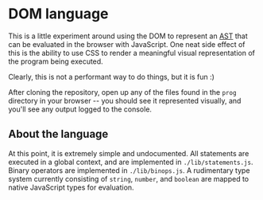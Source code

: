 # DOM language

This is a little experiment around using the DOM to represent an [AST](https://en.wikipedia.org/wiki/Abstract_syntax_tree) that can be evaluated in the browser with JavaScript. One neat side effect of this is the ability to use CSS to render a meaningful visual representation of the program being executed.

Clearly, this is not a performant way to do things, but it is fun :)

After cloning the repository, open up any of the files found in the `prog` directory in your browser -- you should see it represented visually, and you'll see any output logged to the console.

## About the language

At this point, it is extremely simple and undocumented. All statements are executed in a global context, and are implemented in `./lib/statements.js`. Binary operators are implemented in `./lib/binops.js`. A rudimentary type system currently consisting of `string`, `number`, and `boolean` are mapped to native JavaScript types for evaluation.

